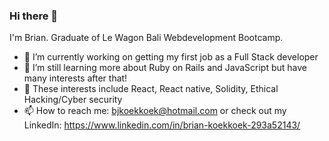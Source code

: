 ### Hi there 👋

I'm Brian. Graduate of Le Wagon Bali Webdevelopment Bootcamp.

- 🔭 I’m currently working on getting my first job as a Full Stack developer
- 🌱 I’m still learning more about Ruby on Rails and JavaScript but have many interests after that!
- 👀 These interests include React, React native, Solidity, Ethical Hacking/Cyber security
- 📫 How to reach me: bjkoekkoek@hotmail.com or check out my LinkedIn: https://www.linkedin.com/in/brian-koekkoek-293a52143/

